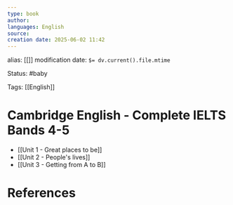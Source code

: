 ```yaml
---
type: book
author: 
languages: English
source: 
creation date: 2025-06-02 11:42
---
```

alias: [[]]
modification date: `$= dv.current().file.mtime`

Status: #baby 

Tags: [[English]]

# Cambridge English - Complete IELTS Bands 4-5
- [[Unit 1 - Great places to be]]
- [[Unit 2 - People's lives]]
- [[Unit 3 - Getting from A to B]]

















# References